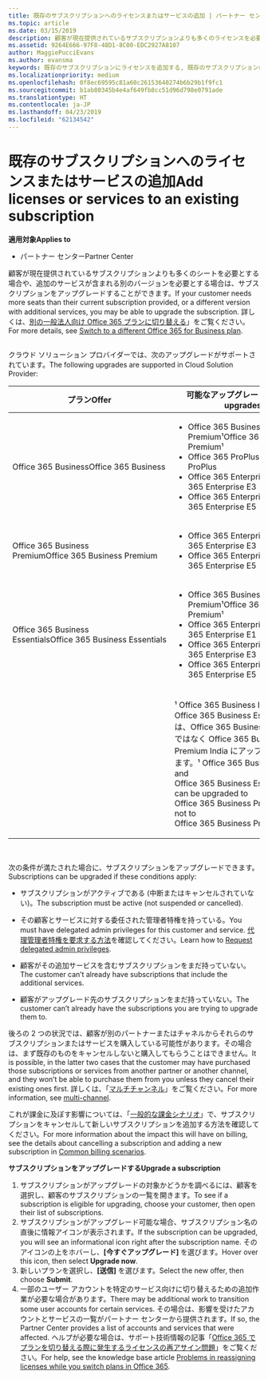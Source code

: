 ```yaml
---
title: 既存のサブスクリプションへのライセンスまたはサービスの追加 | パートナー センター
ms.topic: article
ms.date: 03/15/2019
description: 顧客が現在提供されているサブスクリプションよりも多くのライセンスを必要とする場合や、追加のサービスが含まれる別のバージョンを必要とする場合は、サブスクリプションをアップグレードすることができます。
ms.assetid: 9264E666-97F8-48D1-8C00-EDC2927A8107
author: MaggiePucciEvans
ms.author: evansma
keywords: 既存のサブスクリプションにライセンスを追加する, 既存のサブスクリプションにシートを追加する, サブスクリプションを変更する, サブスクリプションの変更, 顧客のライセンスを追加購入する
ms.localizationpriority: medium
ms.openlocfilehash: 0f8ec69595c81a60c26153640274b6b29b1f9fc1
ms.sourcegitcommit: b1ab80345b4e4af649fb8cc51d96d798e0791ade
ms.translationtype: HT
ms.contentlocale: ja-JP
ms.lasthandoff: 04/23/2019
ms.locfileid: "62134542"
---
```

# <a name="add-licenses-or-services-to-an-existing-subscription"></a><span data-ttu-id="56e43-104">既存のサブスクリプションへのライセンスまたはサービスの追加</span><span class="sxs-lookup"><span data-stu-id="56e43-104">Add licenses or services to an existing subscription</span></span>

<span data-ttu-id="56e43-105">**適用対象**</span><span class="sxs-lookup"><span data-stu-id="56e43-105">**Applies to**</span></span>

-  <span data-ttu-id="56e43-106">パートナー センター</span><span class="sxs-lookup"><span data-stu-id="56e43-106">Partner Center</span></span>

<span data-ttu-id="56e43-107">顧客が現在提供されているサブスクリプションよりも多くのシートを必要とする場合や、追加のサービスが含まれる別のバージョンを必要とする場合は、サブスクリプションをアップグレードすることができます。</span><span class="sxs-lookup"><span data-stu-id="56e43-107">If your customer needs more seats than their current subscription provided, or a different version with additional services, you may be able to upgrade the subscription.</span></span> <span data-ttu-id="56e43-108">詳しくは、[別の一般法人向け Office 365 プランに切り替える](https://go.microsoft.com/fwlink/p/?LinkId=723577)」をご覧ください。</span><span class="sxs-lookup"><span data-stu-id="56e43-108">For more details, see [Switch to a different Office 365 for Business plan](https://go.microsoft.com/fwlink/p/?LinkId=723577).</span></span>

## <a href="" id="upgradesubscription"></a>


<span data-ttu-id="56e43-109">クラウド ソリューション プロバイダーでは、次のアップグレードがサポートされています。</span><span class="sxs-lookup"><span data-stu-id="56e43-109">The following upgrades are supported in Cloud Solution Provider:</span></span>

<table>
<colgroup>
<col width="50%" />
<col width="50%" />
</colgroup>
<thead>
<tr class="header">
<th><span data-ttu-id="56e43-110">プラン</span><span class="sxs-lookup"><span data-stu-id="56e43-110">Offer</span></span></th>
<th><span data-ttu-id="56e43-111">可能なアップグレード</span><span class="sxs-lookup"><span data-stu-id="56e43-111">Possible upgrades</span></span></th>
</tr>
</thead>
<tbody>
<tr class="odd">
<td><span data-ttu-id="56e43-112">Office 365 Business</span><span class="sxs-lookup"><span data-stu-id="56e43-112">Office 365 Business</span></span></td>
<td><ul>
<li><span data-ttu-id="56e43-113">Office 365 Business Premium¹</span><span class="sxs-lookup"><span data-stu-id="56e43-113">Office 365 Business Premium¹</span></span></li>
<li><span data-ttu-id="56e43-114">Office 365 ProPlus</span><span class="sxs-lookup"><span data-stu-id="56e43-114">Office 365 ProPlus</span></span></li>
<li><span data-ttu-id="56e43-115">Office 365 Enterprise E3</span><span class="sxs-lookup"><span data-stu-id="56e43-115">Office 365 Enterprise E3</span></span></li>
<li><span data-ttu-id="56e43-116">Office 365 Enterprise E5</span><span class="sxs-lookup"><span data-stu-id="56e43-116">Office 365 Enterprise E5</span></span></li>
</ul></td>
</tr>
<tr class="even">
<td><span data-ttu-id="56e43-117">Office 365 Business Premium</span><span class="sxs-lookup"><span data-stu-id="56e43-117">Office 365 Business Premium</span></span></td>
<td><ul>
<li><span data-ttu-id="56e43-118">Office 365 Enterprise E3</span><span class="sxs-lookup"><span data-stu-id="56e43-118">Office 365 Enterprise E3</span></span></li>
<li><span data-ttu-id="56e43-119">Office 365 Enterprise E5</span><span class="sxs-lookup"><span data-stu-id="56e43-119">Office 365 Enterprise E5</span></span></li>
</ul></td>
</tr>
<tr class="odd">
<td><span data-ttu-id="56e43-120">Office 365 Business Essentials</span><span class="sxs-lookup"><span data-stu-id="56e43-120">Office 365 Business Essentials</span></span></td>
<td><ul>
<li><span data-ttu-id="56e43-121">Office 365 Business Premium¹</span><span class="sxs-lookup"><span data-stu-id="56e43-121">Office 365 Business Premium¹</span></span></li>
<li><span data-ttu-id="56e43-122">Office 365 Enterprise E1</span><span class="sxs-lookup"><span data-stu-id="56e43-122">Office 365 Enterprise E1</span></span></li>
<li><span data-ttu-id="56e43-123">Office 365 Enterprise E3</span><span class="sxs-lookup"><span data-stu-id="56e43-123">Office 365 Enterprise E3</span></span></li>
<li><span data-ttu-id="56e43-124">Office 365 Enterprise E5</span><span class="sxs-lookup"><span data-stu-id="56e43-124">Office 365 Enterprise E5</span></span></li>
</ul></td>
</tr>
<tr class="even">
<td></td>
<td><p><span data-ttu-id="56e43-125">¹ Office 365 Business India および Office 365 Business Essentials India は、Office 365 Business Premium ではなく Office 365 Business Premium India にアップグレードできます。</span><span class="sxs-lookup"><span data-stu-id="56e43-125">¹ Office 365 Business India and Office 365 Business Essentials India can be upgraded to Office 365 Business Premium India, not to Office 365 Business Premium.</span></span></p></td>
</tr>
</tbody>
</table>

 

<span data-ttu-id="56e43-126">次の条件が満たされた場合に、サブスクリプションをアップグレードできます。</span><span class="sxs-lookup"><span data-stu-id="56e43-126">Subscriptions can be upgraded if these conditions apply:</span></span>

-   <span data-ttu-id="56e43-127">サブスクリプションがアクティブである (中断またはキャンセルされていない)。</span><span class="sxs-lookup"><span data-stu-id="56e43-127">The subscription must be active (not suspended or cancelled).</span></span>

-   <span data-ttu-id="56e43-128">その顧客とサービスに対する委任された管理者特権を持っている。</span><span class="sxs-lookup"><span data-stu-id="56e43-128">You must have delegated admin privileges for this customer and service.</span></span> <span data-ttu-id="56e43-129">[代理管理者特権を要求する方法](request-a-relationship-with-a-customer.md)を確認してください。</span><span class="sxs-lookup"><span data-stu-id="56e43-129">Learn how to [Request delegated admin privileges](request-a-relationship-with-a-customer.md).</span></span>

-   <span data-ttu-id="56e43-130">顧客がその追加サービスを含むサブスクリプションをまだ持っていない。</span><span class="sxs-lookup"><span data-stu-id="56e43-130">The customer can’t already have subscriptions that include the additional services.</span></span>

-   <span data-ttu-id="56e43-131">顧客がアップグレード先のサブスクリプションをまだ持っていない。</span><span class="sxs-lookup"><span data-stu-id="56e43-131">The customer can’t already have the subscriptions you are trying to upgrade them to.</span></span>

<span data-ttu-id="56e43-132">後ろの 2 つの状況では、顧客が別のパートナーまたはチャネルからそれらのサブスクリプションまたはサービスを購入している可能性があります。その場合は、まず既存のものをキャンセルしないと購入してもらうことはできません。</span><span class="sxs-lookup"><span data-stu-id="56e43-132">It is possible, in the latter two cases that the customer may have purchased those subscriptions or services from another partner or another channel, and they won’t be able to purchase them from you unless they cancel their existing ones first.</span></span> <span data-ttu-id="56e43-133">詳しくは、「[マルチチャンネル](multichannel.md)」をご覧ください。</span><span class="sxs-lookup"><span data-stu-id="56e43-133">For more information, see [multi-channel](multichannel.md).</span></span>

<span data-ttu-id="56e43-134">これが課金に及ぼす影響については、「[一般的な課金シナリオ](common-billing-scenarios.md)」で、サブスクリプションをキャンセルして新しいサブスクリプションを追加する方法を確認してください。</span><span class="sxs-lookup"><span data-stu-id="56e43-134">For more information about the impact this will have on billing, see the details about cancelling a subscription and adding a new subscription in [Common billing scenarios](common-billing-scenarios.md).</span></span>

<span data-ttu-id="56e43-135">**サブスクリプションをアップグレードする**</span><span class="sxs-lookup"><span data-stu-id="56e43-135">**Upgrade a subscription**</span></span>

1.  <span data-ttu-id="56e43-136">サブスクリプションがアップグレードの対象かどうかを調べるには、顧客を選択し、顧客のサブスクリプションの一覧を開きます。</span><span class="sxs-lookup"><span data-stu-id="56e43-136">To see if a subscription is eligible for upgrading, choose your customer, then open their list of subscriptions.</span></span>
2.  <span data-ttu-id="56e43-137">サブスクリプションがアップグレード可能な場合、サブスクリプション名の直後に情報アイコンが表示されます。</span><span class="sxs-lookup"><span data-stu-id="56e43-137">If the subscription can be upgraded, you will see an informational icon right after the subscription name.</span></span> <span data-ttu-id="56e43-138">そのアイコンの上をホバーし、**[今すぐアップグレード]** を選びます。</span><span class="sxs-lookup"><span data-stu-id="56e43-138">Hover over this icon, then select **Upgrade now**.</span></span>
3.  <span data-ttu-id="56e43-139">新しいプランを選択し、**[送信]** を選びます。</span><span class="sxs-lookup"><span data-stu-id="56e43-139">Select the new offer, then choose **Submit**.</span></span>
4.  <span data-ttu-id="56e43-140">一部のユーザー アカウントを特定のサービス向けに切り替えるための追加作業が必要な場合があります。</span><span class="sxs-lookup"><span data-stu-id="56e43-140">There may be additional work to transition some user accounts for certain services.</span></span> <span data-ttu-id="56e43-141">その場合は、影響を受けたアカウントとサービスの一覧がパートナー センターから提供されます。</span><span class="sxs-lookup"><span data-stu-id="56e43-141">If so, the Partner Center provides a list of accounts and services that were affected.</span></span> <span data-ttu-id="56e43-142">ヘルプが必要な場合は、サポート技術情報の記事「[Office 365 でプランを切り替える際に発生するライセンスの再アサイン問題](https://go.microsoft.com/fwlink/p/?LinkId=723576)」をご覧ください。</span><span class="sxs-lookup"><span data-stu-id="56e43-142">For help, see the knowledge base article [Problems in reassigning licenses while you switch plans in Office 365](https://go.microsoft.com/fwlink/p/?LinkId=723576).</span></span>

 

 



